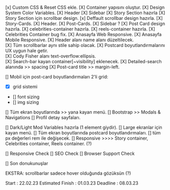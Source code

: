 [x] Custom CSS & Reset CSS ekle.
[X] Container yapısını oluştur.
[X] Design System Color Variables.
[X] Header
[X] Sidebar
[X] Story Section hazırla
[X] Story Section için scrollbar design.
[x] Deffault scrollbar design hazırla.
[X] Story-Cards.
[X] Header.
[X] Post-Cards.
[X] Sidebar ?
[X] Post Card design hazırla.
[X] celebrities-container hazırla.
[X] reels-container hazırla.
[X] Celebrities Container bug fix.
[X] Anasayfa Web Responsive.
[X] Anasayfa Mobile Responsive.
[X] Header alanı name alanı düzeltilecek.  
[X] Tüm scrollbarlar aynı stile sahip olacak.
[X] Postcard boyutlandırmalarını UX uygun hale getir.  
[X] Cody Fisher alanı text-overflow:ellipsis.  
[X] Search-bar kayan container[~visibility] eklenecek. 
[X] Detailed-search alanında >> spacing 
[X] Post-card title >> margin-left.

[] Mobil için post-card boyutlandırmaları 2'li grid:
+ [x] grid sistemi 
+ [] font sizing
+ [] img sizing

[] Tüm ekran boyutlarında >> yana kayan menü.
[] Bootstrap >> Modals & Navigations
[] Profil detay sayfaları.


[] Dark/Light Mod Variables hazırla (1 element giydir). 
[] Large ekranlar için kayan menü.
[] Tüm ekran boyutlarında postcard boyutlandırmaları.
[] tüm px değerleri rem ile değişecek. 
[] Responsive >>>> Story container, Celebrities container, Reels container. (?)

[] Responsive Check
[] SEO Check
[] Browser Support Check

[] Son donukunuşlar

EKSTRA:
scrollbarlar sadece hover olduğunda gözüksün (?)




Start : 22.02.23
Estimated Finish : 01.03.23
Deadline : 08.03.23